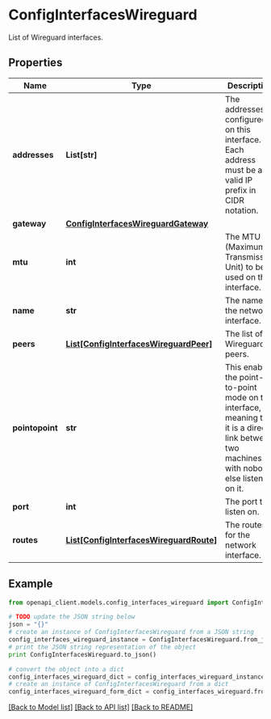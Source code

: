 # ConfigInterfacesWireguard

List of Wireguard interfaces.

## Properties

Name | Type | Description | Notes
------------ | ------------- | ------------- | -------------
**addresses** | **List[str]** | The addresses configured on this interface. Each address must be a valid IP prefix in CIDR notation. | [optional] 
**gateway** | [**ConfigInterfacesWireguardGateway**](ConfigInterfacesWireguardGateway.md) |  | [optional] 
**mtu** | **int** | The MTU (Maximum Transmission Unit) to be used on this interface. | [optional] [default to 1420]
**name** | **str** | The name of the network interface. | 
**peers** | [**List[ConfigInterfacesWireguardPeer]**](ConfigInterfacesWireguardPeer.md) | The list of Wireguard peers. | [optional] 
**pointopoint** | **str** | This enables the point-to-point mode on the interface, meaning that it is a direct link between two machines with nobody else listening on it. | [optional] 
**port** | **int** | The port to listen on. | 
**routes** | [**List[ConfigInterfacesWireguardRoute]**](ConfigInterfacesWireguardRoute.md) | The routes for the network interface. | [optional] 

## Example

```python
from openapi_client.models.config_interfaces_wireguard import ConfigInterfacesWireguard

# TODO update the JSON string below
json = "{}"
# create an instance of ConfigInterfacesWireguard from a JSON string
config_interfaces_wireguard_instance = ConfigInterfacesWireguard.from_json(json)
# print the JSON string representation of the object
print ConfigInterfacesWireguard.to_json()

# convert the object into a dict
config_interfaces_wireguard_dict = config_interfaces_wireguard_instance.to_dict()
# create an instance of ConfigInterfacesWireguard from a dict
config_interfaces_wireguard_form_dict = config_interfaces_wireguard.from_dict(config_interfaces_wireguard_dict)
```
[[Back to Model list]](../README.md#documentation-for-models) [[Back to API list]](../README.md#documentation-for-api-endpoints) [[Back to README]](../README.md)


